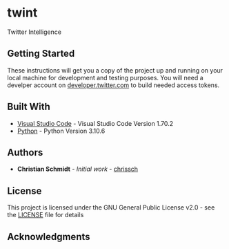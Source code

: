 # twint

Twitter Intelligence

## Getting Started

These instructions will get you a copy of the project up and running on your local machine for development and testing purposes. You will need a develper account on [developer.twitter.com](https://developer.twitter.com/) to build needed access tokens.

## Built With

* [Visual Studio Code](https://code.visualstudio.com/?wt.mc_id=vscom_downloads) - Visual Studio Code Version 1.70.2
* [Python](https://www.python.org/downloads/) - Python Version 3.10.6

## Authors

* **Christian Schmidt** - *Initial work* - [chrissch](https://github.com/chrisschm)

## License

This project is licensed under the GNU General Public License v2.0 - see the [LICENSE](https://github.com/chrisschm/Cards/blob/master/LICENSE) file for details

## Acknowledgments
